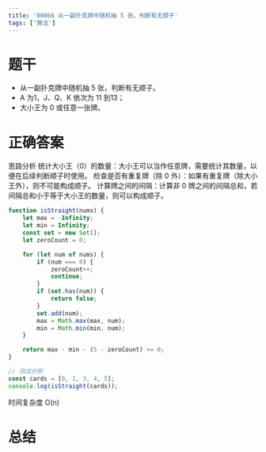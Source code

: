 ```yaml
---
title: '00066 从一副扑克牌中随机抽 5 张，判断有无顺子'
tags: ['算法']
---
```


# 题干

- 从一副扑克牌中随机抽 5 张，判断有无顺子。
- A 为1，J、Q、K 依次为 11 到13；
- 大小王为 0 或任意一张牌。

# 正确答案

思路分析
统计大小王（0）的数量：大小王可以当作任意牌，需要统计其数量，以便在后续判断顺子时使用。
检查是否有重复牌（除 0 外）：如果有重复牌（除大小王外），则不可能构成顺子。
计算牌之间的间隔：计算非 0 牌之间的间隔总和，若间隔总和小于等于大小王的数量，则可以构成顺子。

```jsx
function isStraight(nums) {
    let max = -Infinity;
    let min = Infinity;
    const set = new Set();
    let zeroCount = 0;

    for (let num of nums) {
        if (num === 0) {
            zeroCount++;
            continue;
        }
        if (set.has(num)) {
            return false;
        }
        set.add(num);
        max = Math.max(max, num);
        min = Math.min(min, num);
    }

    return max - min - (5 - zeroCount) <= 0;
}

// 测试示例
const cards = [0, 1, 3, 4, 5];
console.log(isStraight(cards)); 
```

时间复杂度 O(n)

# 总结